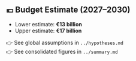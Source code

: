 ## 💶 Budget Estimate (2027–2030)

- Lower estimate: **€13 billion**
- Upper estimate: **€17 billion**

👉 See global assumptions in `../hypotheses.md`  
👉 See consolidated figures in `../summary.md`
